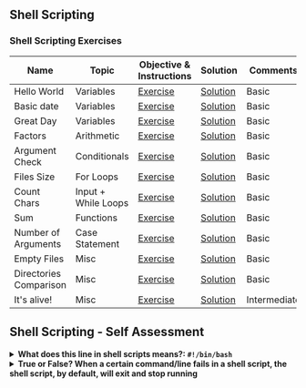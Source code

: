 ## Shell Scripting

### Shell Scripting Exercises

|Name|Topic|Objective & Instructions|Solution|Comments|
|--------|--------|------|----|----|
|Hello World|Variables|[Exercise](hello_world.md)|[Solution](solutions/hello_world.md) | Basic
|Basic date|Variables|[Exercise](basic_date.md)|[Solution](solutions/basic_date.md) | Basic
|Great Day|Variables|[Exercise](great_day.md)|[Solution](solutions/great_day.md) | Basic
|Factors|Arithmetic|[Exercise](factors.md)|[Solution](solutions/factors.md) | Basic
|Argument Check|Conditionals|[Exercise](argument_check.md)|[Solution](solutions/argument_check.md) | Basic
|Files Size|For Loops|[Exercise](files_size.md)|[Solution](solutions/files_size.md) | Basic
|Count Chars|Input + While Loops|[Exercise](count_chars.md)|[Solution](solutions/count_chars.md) | Basic
|Sum|Functions|[Exercise](sum.md)|[Solution](solutions/sum.md) | Basic
|Number of Arguments|Case Statement|[Exercise](num_of_args.md)|[Solution](solutions/num_of_args.md) | Basic
|Empty Files|Misc|[Exercise](empty_files.md)|[Solution](solutions/empty_files.md) | Basic
|Directories Comparison|Misc|[Exercise](directories_comparison.md)|[Solution](solutions/directories_comparison.md) | Basic
|It's alive!|Misc|[Exercise](host_status.md)|[Solution](solutions/host_status.md) | Intermediate

## Shell Scripting - Self Assessment

<details>
<summary><b>What does this line in shell scripts means?: <code>#!/bin/bash</code></summary><br></b>

`#!/bin/bash`

/bin/bash is the most common shell used as default shell for user login of the linux system. The shell’s name is an acronym for Bourne-again shell. Bash can execute the vast majority of scripts and thus is widely used because it has more features, is well developed and better syntax.

</details>


<details>
<summary><b>True or False? When a certain command/line fails in a shell script, the shell script, by default, will exit and stop running</summary><br></b>

Depends on the language and settings used.
In case of a bash script even after a command fails, it will continue to execute next line(s). 
Let's see an example, create a simple `hello.sh` script.
We have a statement that‘s guaranteed to fail.
```bash
#!/bin/bash
echo hello
cat non-existing-file
echo world
```
If executed, this script will produce an output. Execution doesn't stop, but "world" is still outputted −
```bash
$ ./hello.sh
hello
cat: non-existing-file: No such file or directory
world
```
We also got a 0 exit code for our script which indicates everything went well.
```bash
$ echo $?
0
```
If we want to make a shell script exit whenever any command within the script fails, you can use the set -e option. This option tells the shell to exit immediately if any command within the script exits with a non-zero status.

Unfortunately, this solution won't help if your script contains piped statements. If we want to run multiple commands without failing if any one fails, let's add -o pipefail to the first command. `set -eo pipefail`


<details>
<summary><b>Advantages of shell scripts</b></summary><br>

  * Shell scripting is meant to be simple and efficient. 

  * It uses the same syntax in the script as it would on the shell command line, removing any interpretation issues.
  * Writing code for a shell script is also faster and requires less of learning curve than other programming languages.
  * The module we need doesn't exist (perhaps a weak point because most CM technologies allow to use what is known as "shell" module)
  * We are delivering the scripts to customers who don't have access to the public network and don't necessarily have Ansible installed on their systems.
</details>

#### Shell Script - Variables

<details>
<summary><b>How to define a variable with the value "Hello World"?</b></summary><br>

`HW="Hello World`
</details>

<details>
<summary><b>How to define a variable with the value of the current date?</b></summary><br>

`DATE=$(date)`
</details>

<details>
<summary><b>How to print the first argument passed to a script?</b></summary><br>

`echo $1`
</b></details>

<details>
<summary>Write a script to print "yay" unless an argument was passed and then print that argument</summary><br><b>

```
echo "${1:-yay}"
```
</b></details>


<details>
<summary><b>Explain what would be the result of $_ commands:</b></summary>


$_- The default parameter for a lot of functions.
$.- Holds the current record or line number of the file handle that was last read. It is read-only and will be reset to 0 when the file handle is closed.
$/- Holds the input record separator. The record separator is usually the newline character. However, if $/ is set to an empty string, two or more newlines in the input file will be treated as one.
$,- The output separator for the print() function. Nor-mally, this variable is an empty string. However, setting $, to a newline might be useful if you need to print each element in the parameter list on a separate line.
$\-- Added as an invisible last element to the parameters passed to the print() function. Normally, an empty string, but if you want to add a newline or some other suffix to everything that is printed, you can assign the suffix to $.
$#-- The default format for printed numbers. Normally, it's set to %.20g, but you can use the format specifiers covered in the section "Example: Printing Revisited" in Chapter 9to specify your own default format.
$%-- Holds the current page number for the default file handle. If you use select() to change the default file handle, $% will change to reflect the page number of the newly selected file handle.
$=-- Holds the current page length for the default file handle. Changing the default file handle will change $= to reflect the page length of the new file handle.
$- -- Holds the number of lines left to print for the default file handle. Changing the default file handle will change $- to reflect the number of lines left to print for the new file handle.
$~-- Holds the name of the default line format for the default file handle. Normally, it is equal to the file handle's name.
$^-- Holds the name of the default heading format for the default file handle. Normally, it is equal to the file handle's name with _TOP appended to it.
$|-- If nonzero, will flush the output buffer after every write() or print() function. Normally, it is set to 0.
$$-- This UNIX-based variable holds the process number of the process running the Perl interpreter.
$?-- Holds the status of the last pipe close, back-quote string, or system() function.
$&-- Holds the string that was matched by the last successful pattern match.
$`- Holds the string that preceded whatever was matched by the last successful pattern match.
$'-- Holds the string that followed whatever was matched by the last successful pattern match.
$+-- Holds the string matched by the last bracket in the last successful pattern match. For example, the statement /Fieldname: (.*)|Fldname: (.*)/ && ($fName = $+); will find the name of a field even if you don't know which of the two possible spellings will be used.
$*-- Changes the interpretation of the ^ and $ pattern anchors. Setting $* to 1 is the same as using the /m option with the regular expression matching and substitution operators. Normally, $* is equal to 0.
$0-- Holds the name of the file containing the Perl script being executed.
$<number>-- This group of variables ($1, $2, $3, and so on) holds the regular expression pattern memory. Each set of parentheses in a pattern stores the string that match the components surrounded by the parentheses into one of the $<number> variables.
$[-- Holds the base array index. Normally, it's set to 0. Most Perl authors recommend against changing it without a very good reason.
$]-- Holds a string that identifies which version of Perl you are using. When used in a numeric context, it will be equal to the version number plus the patch level divided by 1000.
$"-- This is the separator used between list elements when an array variable is interpolated into a double-quoted string. Normally, its value is a space character.
$;-- Holds the subscript separator for multidimensional array emulation. Its use is beyond the scope of this book.
$!-- When used in a numeric context, holds the current value of errno. If used in a string context, will hold the error string associated with errno.
$@-- Holds the syntax error message, if any, from the last eval() function call.
$<- This UNIX-based variable holds the read uid of the current process.
$>-- This UNIX-based variable holds the effective uid of the current process.
$)-- This UNIX-based variable holds the read gid of the current process. If the process belongs to multiple groups, then $) will hold a string consisting of the group names separated by spaces.
$:-- Holds a string that consists of the characters that can be used to end a word when word-wrapping is performed by the ^ report formatting character. Normally, the string consists of the space, newline, and dash characters.
$^D-- Holds the current value of the debugging flags. For more information.
$^F-- Holds the value of the maximum system file description. Normally, it's set to 2. The use of this variable is beyond the scope of this book.
$^I-- Holds the file extension used to create a backup file for the in-place editing specified by the -i command line option. For example, it could be equal to ".bak."
$^L-- Holds the string used to eject a page for report printing.
$^P- This variable is an internal flag that the debugger clears so it will not debug itself.
$^T-- Holds the time, in seconds, at which the script begins running.
$^W-- Holds the current value of the -w command line option.
$^X-- Holds the full pathname of the Perl interpreter being used to run the current script.
</details>

<details>
<summary>What is <code>$@</code>?</summary><br><b>
</b></details>

<details>
<summary>What is difference between <code>$@</code> and <code>$*</code>?</summary><br><b>

`$@` is an array of all the arguments passed to the script
`$*` is a single string of all the arguments passed to the script
</b></details>

<details>
<summary>How do you get input from the user in shell scripts?</summary><br><b>

Using the keyword <code>read</code> so for example <code>read x</code> will wait for user input and will store it in the variable x.
</b></details>

<details>
<summary>How to compare variables length?</summary><br><b>

```
if [ ${#1} -ne ${#2} ]; then
    ...
```
</b></details>

#### Shell Scripting - Conditionals

<details>
<summary>Explain conditionals and demonstrate how to use them</summary><br><b>
</b></details>

<details>
<summary>In shell scripting, how to negate a conditional?</summary><br><b>
</b></details>

<details>
<summary>In shell scripting, how to check if a given argument is a number?</summary><br><b>

```
regex='^[0-9]+$'
if [[ ${var//*.} =~ $regex ]]; then
...
```
</b></details>

#### Shell Scripting - Arithmetic Operations

<details>
<summary>How to perform arithmetic operations on numbers?</summary><br><b>

One way: `$(( 1 + 2 ))`
Another way: `expr 1 + 2`
</b></details>

<details>
<summary>How to perform arithmetic operations on numbers?</summary><br><b>
</b></details>

<details>
<summary>How to check if a given number has 4 as a factor?</summary><br><b>

`if [ $(($1 % 4)) -eq 0 ]; then`
</b></details>

#### Shell Scripting - Loops

<details>
<summary>What is a loop? What types of loops are you familiar with?</summary><br><b>
</b></details>

<details>
<summary>Demonstrate how to use loops</summary><br><b>
</b></details>

#### Shell Scripting - Troubleshooting

<details>
<summary>How do you debug shell scripts?</summary><br><b>

Answer depends on the language you are using for writing your scripts. If Bash is used for example then:

  * Adding -x to the script I'm running in Bash
  * Old good way of adding echo statements

If Python, then using pdb is very useful.
</b></details>

<details>
<summary>Running the following bash script, we don't get 2 as a result, why?

```
x = 2
echo $x
```
</summary><br><b>

Should be `x=2`
</b></details>

#### Shell Scripting - Substring

<details>
<summary>How to extract everything after the last dot in a string?</summary><br><b>

`${var//*.}`
</b></details>

<details>
<summary>How to extract everything before the last dot in a string?</summary><br><b>

${var%.*}
</b></details>

#### Shell Scripting - Misc

<details>
<summary>Generate 8 digit random number</summary><br><b>

shuf -i 9999999-99999999 -n 1
</b></details>

<details>
<summary>Can you give an example to some Bash best practices?</summary><br><b>
</b></details>

<details>
<summary>What is the ternary operator? How do you use it in bash?</summary><br><b>

A short way of using if/else. An example:

[[ $a = 1 ]] && b="yes, equal" || b="nope"
</b></details>

<details>
<summary>What does the following code do and when would you use it?

<code>diff <(ls /tmp) <(ls /var/tmp)</code>

</summary><br>
It is called 'process substitution'. It provides a way to pass the output of a command to another command when using a pipe <code>|</code> is not possible. It can be used when a command does not support <code>STDIN</code> or you need the output of multiple commands.
https://superuser.com/a/1060002/167769
</details>

<details>
<summary>What are you using for testing shell scripts?</summary><br><b>

bats
</b></details>
